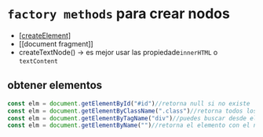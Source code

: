 # `factory methods` para crear nodos
- [[createElement]]()
- [[document fragment]]
- createTextNode() -> es mejor usar las propiedade`innerHTML` o `textContent`
## obtener elementos
```js
const elm = document.getElementById("#id")//retorna null si no existe
const elm = document.getElementByClassName(".class")//retorna todos los elementos con esa clase
const elm = document.getElementByTagName("div")//puedes buscar desde el elemento raiz o desde un elemento en especifico
const elm = document.getElementByName("")//retorna el elemento con el name dado, solo se puede usar el metodo sobre el document
```
